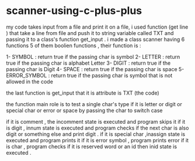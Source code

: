 # scanner-using-c-plus-plus
my code takes input from a file and print it on a file,
i used function (get line ) that take a line from file and push it to string variable 
called TXT and passing it to a class's function get_input .
i made a class scanner having  6 functions 
5 of them boolien functions , their function is :

1- SYMBOL : return true if the passing char is symbol 
2- LETTER : return true if the passing char is alphabet Letter
3- DIGIT : return true if the passing char is Digit
4- SPACE : return true if the passing char is space
5- ERROR_SYMBOL : return true if the passing char is 
symbol that is not allowed in the code

the last function is get_input that it is attribute is TXT (the code)

the function main role is to test a single char's type if it is 
letter or digit or special char or error or space 
by passing the char to switch case 

if it is comment , the incomment state is executed and 
program skips it 
if it is digit , innum state is executed and program checks 
if the next char is also digit or something else and print digit .
if it is special char ,inassign state is executed and program prints it
if it is error symbol , program prints error
if it is char , program checks if it is reserved word or 
an id then inid state is executed .
